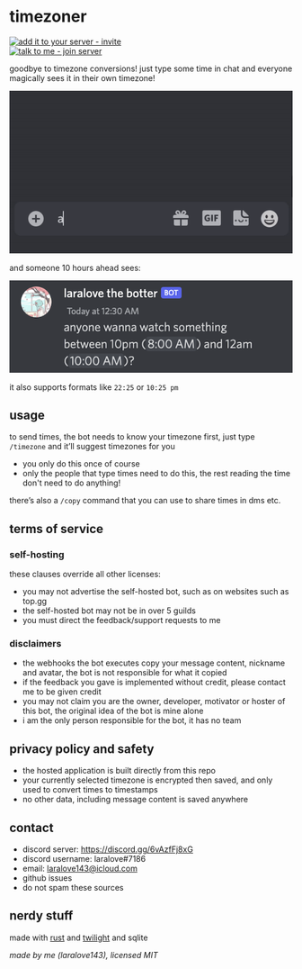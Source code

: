 # timezoner

[![add it to your server - invite](https://img.shields.io/badge/add_it_to_your_server-invite-5865F2?style=for-the-badge&logo=discord&logoColor=white)](https://discord.com/api/oauth2/authorize?client_id=909820903574106203&permissions=536880128&scope=bot%20applications.commands)  
[![talk to me - join server](https://img.shields.io/badge/talk_to_me-join-5865F2?style=for-the-badge&logo=discord&logoColor=white)](https://discord.gg/6vAzfFj8xG)

goodbye to timezone conversions! just type some time in chat and everyone magically sees it in their own timezone!

![example](example.gif)

and someone 10 hours ahead sees:

![example](example.png)

it also supports formats like `22:25` or `10:25 pm`

## usage
to send times, the bot needs to know your timezone first, just type `/timezone` and it’ll suggest timezones for you
- you only do this once of course
- only the people that type times need to do this, the rest reading the time don't need to do anything!

there’s also a `/copy` command that you can use to share times in dms etc.

## terms of service
### self-hosting
these clauses override all other licenses:
- you may not advertise the self-hosted bot, such as on websites such as top.gg
- the self-hosted bot may not be in over 5 guilds
- you must direct the feedback/support requests to me
### disclaimers
- the webhooks the bot executes copy your message content, nickname and avatar, the bot is not responsible for what it copied
- if the feedback you gave is implemented without credit, please contact me to be given credit
- you may not claim you are the owner, developer, motivator or hoster of this bot, the original idea of the bot is mine alone
- i am the only person responsible for the bot, it has no team

## privacy policy and safety
- the hosted application is built directly from this repo
- your currently selected timezone is encrypted then saved, and only used to convert times to timestamps
- no other data, including message content is saved anywhere

## contact
- discord server: https://discord.gg/6vAzfFj8xG
- discord username: laralove#7186
- email: laralove143@icloud.com
- github issues
- do not spam these sources

## nerdy stuff
made with [rust](https://www.rust-lang.org) and [twilight](https://github.com/twilight-rs/twilight) and sqlite

*made by me (laralove143), licensed MIT*
